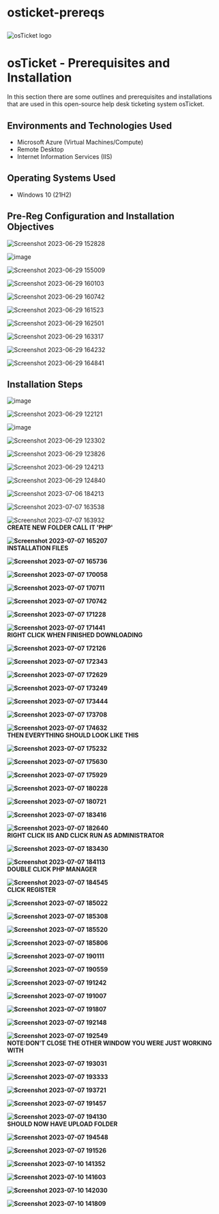 # osticket-prereqs<p align="center">
<img src="https://i.imgur.com/Clzj7Xs.png" alt="osTicket logo"/>


<h1>osTicket - Prerequisites and Installation</h1>
In this section there are some outlines and prerequisites and installations that are used in this open-source help desk ticketing system osTicket.<br />




<h2>Environments and Technologies Used</h2>

- Microsoft Azure (Virtual Machines/Compute)
- Remote Desktop
- Internet Information Services (IIS)

<h2>Operating Systems Used </h2>

- Windows 10</b> (21H2)

<h2>Pre-Reg Configuration and Installation Objectives</h2>

![Screenshot 2023-06-29 152828](https://github.com/Tcoursecareers23/osticket-prereqs/assets/138035327/8ce4b1eb-8fcd-44e8-8f82-f16ced3cd7a6)

![image](https://github.com/Tcoursecareers23/osticket-prereqs/assets/138035327/517239c1-cda7-4bd3-9653-d5dba31913b8)

![Screenshot 2023-06-29 155009](https://github.com/Tcoursecareers23/osticket-prereqs/assets/138035327/fa537e64-33ef-469b-bce0-3abb4dd2e15d)

![Screenshot 2023-06-29 160103](https://github.com/Tcoursecareers23/osticket-prereqs/assets/138035327/4dbbf9bb-3aae-4300-8e1c-b1fae3f17c11)

![Screenshot 2023-06-29 160742](https://github.com/Tcoursecareers23/osticket-prereqs/assets/138035327/d32d3468-0730-4a83-8054-52810ca32aed)

![Screenshot 2023-06-29 161523](https://github.com/Tcoursecareers23/osticket-prereqs/assets/138035327/e2126641-392f-4f59-b24d-78351ae281b9)

![Screenshot 2023-06-29 162501](https://github.com/Tcoursecareers23/osticket-prereqs/assets/138035327/2a3f1a34-78c8-432a-985f-1ca76e2aad49)

![Screenshot 2023-06-29 163317](https://github.com/Tcoursecareers23/osticket-prereqs/assets/138035327/907ae18b-bb72-47a4-8b2e-9778f3bb61b4)

![Screenshot 2023-06-29 164232](https://github.com/Tcoursecareers23/osticket-prereqs/assets/138035327/23141b21-5702-4954-86ab-56475a3da593)

![Screenshot 2023-06-29 164841](https://github.com/Tcoursecareers23/osticket-prereqs/assets/138035327/d7e35618-0141-43be-8dd7-3048aa1ecfa0)


<h2>Installation Steps</h2>

![image](https://github.com/Tcoursecareers23/osticket-prereqs/assets/138035327/ac62c421-e09c-42d4-82bf-2fce27a26e66)



![Screenshot 2023-06-29 122121](https://github.com/Tcoursecareers23/osticket-prereqs/assets/138035327/d203e63c-516f-4df1-ab8b-81fae669274c)


![image](https://github.com/Tcoursecareers23/osticket-prereqs/assets/138035327/9f13c202-3b0c-483f-be9f-2568364b2e72)

![Screenshot 2023-06-29 123302](https://github.com/Tcoursecareers23/osticket-prereqs/assets/138035327/c631fc52-3cb2-47dd-acdd-5b2f77dc8ea6)


![Screenshot 2023-06-29 123826](https://github.com/Tcoursecareers23/osticket-prereqs/assets/138035327/3893b099-3433-4736-934e-a712e32b0065)


![Screenshot 2023-06-29 124213](https://github.com/Tcoursecareers23/osticket-prereqs/assets/138035327/ef660625-de08-4e67-b213-07c31059bc5c)


![Screenshot 2023-06-29 124840](https://github.com/Tcoursecareers23/osticket-prereqs/assets/138035327/2dfa40e7-bfd6-4d77-83c1-334fad046f7d)

![Screenshot 2023-07-06 184213](https://github.com/Tcoursecareers23/osticket-prereqs/assets/138035327/aa7e06fe-cbae-48d1-94d2-c17a79d6d7bd)

![Screenshot 2023-07-07 163538](https://github.com/Tcoursecareers23/osticket-prereqs/assets/138035327/c84c3cd3-df46-412a-8bff-689d3eabc750)

![Screenshot 2023-07-07 163932](https://github.com/Tcoursecareers23/osticket-prereqs/assets/138035327/784871b5-73a6-413f-8513-33c05015926b)
<br /><b/>CREATE NEW FOLDER CALL IT 'PHP'

![Screenshot 2023-07-07 165207](https://github.com/Tcoursecareers23/osticket-prereqs/assets/138035327/c4ab1d2b-bf11-4cb0-9607-934c88c532e0)
<br /><b/>INSTALLATION FILES

![Screenshot 2023-07-07 165736](https://github.com/Tcoursecareers23/osticket-prereqs/assets/138035327/419087f6-fbfa-4e23-b7a0-480bc7f5077f)

![Screenshot 2023-07-07 170058](https://github.com/Tcoursecareers23/osticket-prereqs/assets/138035327/b753342f-d2bb-4e1d-95a6-cbf412f0eab7)

![Screenshot 2023-07-07 170711](https://github.com/Tcoursecareers23/osticket-prereqs/assets/138035327/fdcf6f20-1f82-4d9a-8b0e-f0fee9688241)

![Screenshot 2023-07-07 170742](https://github.com/Tcoursecareers23/osticket-prereqs/assets/138035327/27c9f875-1cb8-4ccf-a58d-1be383536215)

![Screenshot 2023-07-07 171228](https://github.com/Tcoursecareers23/osticket-prereqs/assets/138035327/cbc15f8e-bb24-4b9a-a14c-e6907ef6c7e9)

![Screenshot 2023-07-07 171441](https://github.com/Tcoursecareers23/osticket-prereqs/assets/138035327/9a4cdd9c-6345-4d40-a415-da4ce70b573b)
<br/><b/>RIGHT CLICK WHEN FINISHED DOWNLOADING

![Screenshot 2023-07-07 172126](https://github.com/Tcoursecareers23/osticket-prereqs/assets/138035327/a5610a85-3e5c-459a-bace-31f62b3239fa)

![Screenshot 2023-07-07 172343](https://github.com/Tcoursecareers23/osticket-prereqs/assets/138035327/974b19e7-0ddd-4bda-b00f-a3fe924cc3a5)

![Screenshot 2023-07-07 172629](https://github.com/Tcoursecareers23/osticket-prereqs/assets/138035327/419c292d-8c09-4b7b-8975-c6fd3830bce5)

![Screenshot 2023-07-07 173249](https://github.com/Tcoursecareers23/osticket-prereqs/assets/138035327/9a7ceadc-bf9d-4378-860c-f1d85df32c4f)

![Screenshot 2023-07-07 173444](https://github.com/Tcoursecareers23/osticket-prereqs/assets/138035327/42eaf042-10bc-4e65-8cb9-9ffb1e28072f)

![Screenshot 2023-07-07 173708](https://github.com/Tcoursecareers23/osticket-prereqs/assets/138035327/122e87e6-696d-4faf-b100-0cd851cb43fa)

![Screenshot 2023-07-07 174632](https://github.com/Tcoursecareers23/osticket-prereqs/assets/138035327/f75d2649-1fd0-4c86-8c89-ae15b1685a22)
<br /><b/>THEN EVERYTHING SHOULD LOOK LIKE THIS

![Screenshot 2023-07-07 175232](https://github.com/Tcoursecareers23/osticket-prereqs/assets/138035327/2504462a-baec-4de2-ba34-ab257a5f4c4a)

![Screenshot 2023-07-07 175630](https://github.com/Tcoursecareers23/osticket-prereqs/assets/138035327/bb2ea8ac-cac9-408e-8c60-8e8ab661f346)

![Screenshot 2023-07-07 175929](https://github.com/Tcoursecareers23/osticket-prereqs/assets/138035327/c492254d-df2f-47e3-a9b6-6cc8cf54801b)

![Screenshot 2023-07-07 180228](https://github.com/Tcoursecareers23/osticket-prereqs/assets/138035327/31abadcf-9e5a-4397-aa59-fd8c7a97cb7c)

![Screenshot 2023-07-07 180721](https://github.com/Tcoursecareers23/osticket-prereqs/assets/138035327/0aa4059f-b3a6-404d-a56b-1b9e48bd0164)

![Screenshot 2023-07-07 183416](https://github.com/Tcoursecareers23/osticket-prereqs/assets/138035327/d7705757-93a0-4aff-8ec6-ec91a1b5577b)

![Screenshot 2023-07-07 182640](https://github.com/Tcoursecareers23/osticket-prereqs/assets/138035327/c5adf9ab-0fd4-48ee-a2cc-c71f5615d4b5)
<br /><b/>RIGHT CLICK IIS AND  CLICK RUN AS ADMINISTRATOR

![Screenshot 2023-07-07 183430](https://github.com/Tcoursecareers23/osticket-prereqs/assets/138035327/e0cccfda-def2-4fdb-89dd-3c7df56d6226)

![Screenshot 2023-07-07 184113](https://github.com/Tcoursecareers23/osticket-prereqs/assets/138035327/fafa467e-4f55-47bc-96a1-9ee725872cc7)
<br/><b/>DOUBLE CLICK PHP MANAGER

![Screenshot 2023-07-07 184545](https://github.com/Tcoursecareers23/osticket-prereqs/assets/138035327/54557635-02c7-4075-b7d5-c8d6af649279)
<br /><b/>CLICK REGISTER

![Screenshot 2023-07-07 185022](https://github.com/Tcoursecareers23/osticket-prereqs/assets/138035327/de4afa26-94c5-4e9a-913b-d321f9f5b3e6)

![Screenshot 2023-07-07 185308](https://github.com/Tcoursecareers23/osticket-prereqs/assets/138035327/fb03629b-9807-40c6-bd2d-ec1d431c5b22)

![Screenshot 2023-07-07 185520](https://github.com/Tcoursecareers23/osticket-prereqs/assets/138035327/f39b4865-130d-4b62-a91e-f7e6f654c330)

![Screenshot 2023-07-07 185806](https://github.com/Tcoursecareers23/osticket-prereqs/assets/138035327/f82da8e2-1597-46a1-8392-2a71d5891782)

![Screenshot 2023-07-07 190111](https://github.com/Tcoursecareers23/osticket-prereqs/assets/138035327/602c4e9a-9076-4cd5-b4a3-ee9c786d8c61)

![Screenshot 2023-07-07 190559](https://github.com/Tcoursecareers23/osticket-prereqs/assets/138035327/efffb022-160f-4ee4-a7c5-2476e80b4451)

![Screenshot 2023-07-07 191242](https://github.com/Tcoursecareers23/osticket-prereqs/assets/138035327/baeec129-190f-4bf3-b2d8-250e7663fc4b)

![Screenshot 2023-07-07 191007](https://github.com/Tcoursecareers23/osticket-prereqs/assets/138035327/574d93ac-dd9c-439f-ad8a-ba8fb43dae6e)

![Screenshot 2023-07-07 191807](https://github.com/Tcoursecareers23/osticket-prereqs/assets/138035327/a7cd5da9-db01-47df-99e7-4a57df8aa5b2)

![Screenshot 2023-07-07 192148](https://github.com/Tcoursecareers23/osticket-prereqs/assets/138035327/7a7da140-d616-4dd6-96d7-bf2f674ef31d)

![Screenshot 2023-07-07 192549](https://github.com/Tcoursecareers23/osticket-prereqs/assets/138035327/1b40dade-1bca-4416-b0ce-89f6cf4d43e1)
<br /><b/>NOTE:DON'T CLOSE THE OTHER WINDOW YOU WERE JUST WORKING WITH

![Screenshot 2023-07-07 193031](https://github.com/Tcoursecareers23/osticket-prereqs/assets/138035327/0e35f660-8021-4837-9bff-be8876a20ca0)

![Screenshot 2023-07-07 193333](https://github.com/Tcoursecareers23/osticket-prereqs/assets/138035327/856cfbf5-3b5c-42ad-a027-7af41875ac7f)

![Screenshot 2023-07-07 193721](https://github.com/Tcoursecareers23/osticket-prereqs/assets/138035327/890b2aad-1e2e-4577-8820-f88f93f14d90)

![Screenshot 2023-07-07 191457](https://github.com/Tcoursecareers23/osticket-prereqs/assets/138035327/2097fdff-cd2b-4b1d-97dd-f4ee3ca06021)

![Screenshot 2023-07-07 194130](https://github.com/Tcoursecareers23/osticket-prereqs/assets/138035327/7cd375cd-3d7c-49e7-b829-a741e33d6339)
<br /><b/>SHOULD NOW HAVE UPLOAD FOLDER

![Screenshot 2023-07-07 194548](https://github.com/Tcoursecareers23/osticket-prereqs/assets/138035327/8698d757-3806-47fb-b24c-b4a0b2af7726)

![Screenshot 2023-07-07 191526](https://github.com/Tcoursecareers23/osticket-prereqs/assets/138035327/678c9050-720b-4764-bd8d-20202f08f6c9)

![Screenshot 2023-07-10 141352](https://github.com/Tcoursecareers23/osticket-prereqs/assets/138035327/ea4658b8-e8ed-4958-a336-9dc7cce774e9)

![Screenshot 2023-07-10 141603](https://github.com/Tcoursecareers23/osticket-prereqs/assets/138035327/367454ff-d8c3-4e1d-85c8-9117cf35b54b)

![Screenshot 2023-07-10 142030](https://github.com/Tcoursecareers23/osticket-prereqs/assets/138035327/1275374a-8b4f-41f8-ad44-08d0daf1d335)

![Screenshot 2023-07-10 141809](https://github.com/Tcoursecareers23/osticket-prereqs/assets/138035327/c3d608b5-c085-4722-a8e4-429cdcad1a3c)











